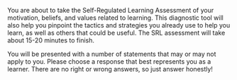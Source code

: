 You are about to take the Self-Regulated Learning Assessment of your motivation, beliefs, and values related to learning. This diagnostic tool will also help you pinpoint the tactics and strategies you already use to help you learn, as well as others that could be useful. The SRL assessment will take about 15-20 minutes to finish. 

You will be presented with a number of statements that may or may not apply to you. Please choose a response that best represents you as a learner. There are no right or wrong answers, so just answer honestly!
